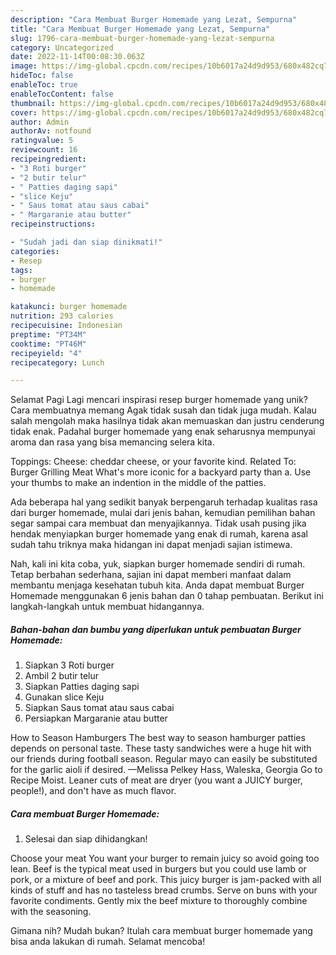 ```yaml
---
description: "Cara Membuat Burger Homemade yang Lezat, Sempurna"
title: "Cara Membuat Burger Homemade yang Lezat, Sempurna"
slug: 1796-cara-membuat-burger-homemade-yang-lezat-sempurna
category: Uncategorized
date: 2022-11-14T00:08:30.063Z
image: https://img-global.cpcdn.com/recipes/10b6017a24d9d953/680x482cq70/burger-homemade-foto-resep-utama.jpg
hideToc: false
enableToc: true
enableTocContent: false
thumbnail: https://img-global.cpcdn.com/recipes/10b6017a24d9d953/680x482cq70/burger-homemade-foto-resep-utama.jpg
cover: https://img-global.cpcdn.com/recipes/10b6017a24d9d953/680x482cq70/burger-homemade-foto-resep-utama.jpg
author: Admin
authorAv: notfound
ratingvalue: 5
reviewcount: 16
recipeingredient:
- "3 Roti burger"
- "2 butir telur"
- " Patties daging sapi"
- "slice Keju"
- " Saus tomat atau saus cabai"
- " Margaranie atau butter"
recipeinstructions:

- "Sudah jadi dan siap dinikmati!"
categories:
- Resep
tags:
- burger
- homemade

katakunci: burger homemade 
nutrition: 293 calories
recipecuisine: Indonesian
preptime: "PT34M"
cooktime: "PT46M"
recipeyield: "4"
recipecategory: Lunch

---
```



Selamat Pagi Lagi mencari inspirasi resep burger homemade yang unik? Cara membuatnya memang Agak tidak susah dan tidak juga mudah. Kalau salah mengolah maka hasilnya tidak akan memuaskan dan justru cenderung tidak enak. Padahal burger homemade yang enak seharusnya mempunyai aroma dan rasa yang bisa memancing selera kita.


Toppings: Cheese: cheddar cheese, or your favorite kind. Related To: Burger Grilling Meat What&#39;s more iconic for a backyard party than a. Use your thumbs to make an indention in the middle of the patties.

Ada beberapa hal yang sedikit banyak berpengaruh terhadap kualitas rasa dari burger homemade, mulai dari jenis bahan, kemudian pemilihan bahan segar sampai cara membuat dan menyajikannya. Tidak usah pusing jika hendak menyiapkan burger homemade yang enak di rumah, karena asal sudah tahu triknya maka hidangan ini dapat menjadi sajian istimewa.


Nah, kali ini kita coba, yuk, siapkan burger homemade sendiri di rumah. Tetap berbahan sederhana, sajian ini dapat memberi manfaat dalam membantu menjaga kesehatan tubuh kita. Anda dapat membuat Burger Homemade menggunakan 6 jenis bahan dan 0 tahap pembuatan. Berikut ini langkah-langkah untuk membuat hidangannya.

<!--inarticleads1-->

##### Bahan-bahan dan bumbu yang diperlukan untuk pembuatan Burger Homemade:

1. Siapkan 3 Roti burger
1. Ambil 2 butir telur
1. Siapkan  Patties daging sapi
1. Gunakan slice Keju
1. Siapkan  Saus tomat atau saus cabai
1. Persiapkan  Margaranie atau butter


How to Season Hamburgers The best way to season hamburger patties depends on personal taste. These tasty sandwiches were a huge hit with our friends during football season. Regular mayo can easily be substituted for the garlic aioli if desired. —Melissa Pelkey Hass, Waleska, Georgia Go to Recipe Moist. Leaner cuts of meat are dryer (you want a JUICY burger, people!), and don&#39;t have as much flavor. 

<!--inarticleads2-->

##### Cara membuat Burger Homemade:


1. Selesai dan siap dihidangkan!

Choose your meat You want your burger to remain juicy so avoid going too lean. Beef is the typical meat used in burgers but you could use lamb or pork, or a mixture of beef and pork. This juicy burger is jam-packed with all kinds of stuff and has no tasteless bread crumbs. Serve on buns with your favorite condiments. Gently mix the beef mixture to thoroughly combine with the seasoning. 

Gimana nih? Mudah bukan? Itulah cara membuat burger homemade yang bisa anda lakukan di rumah. Selamat mencoba!
